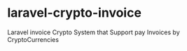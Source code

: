 # laravel-crypto-invoice
Laravel invoice Crypto System that Support pay Invoices by CryptoCurrencies
